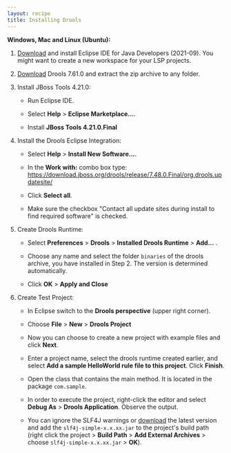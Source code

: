 ```yaml
---
layout: recipe
title: Installing Drools
---
```


**Windows, Mac and Linux (Ubuntu):**

1. [Download](https://www.eclipse.org/downloads/packages/release/2021-09/r/eclipse-ide-java-developers) and install Eclipse IDE for Java Developers (2021-09). You might want to create a new workspace for your LSP projects.

2. [Download](https://download.jboss.org/drools/release/7.61.0.Final/droolsjbpm-integration-distribution-7.61.0.Final.zip) Drools 7.61.0 and extract the zip archive to any folder.

3. Install JBoss Tools 4.21.0:

   * Run Eclipse IDE.

   * Select **Help** > **Eclipse Marketplace...**.
   
   * Install **JBoss Tools 4.21.0.Final**
   
4. Install the Drools Eclipse Integration:

   * Select **Help** > **Install New Software...**.
   
   * In the **Work with:** combo box type: https://download.jboss.org/drools/release/7.48.0.Final/org.drools.updatesite/
   
   * Click **Select all**.

   * Make sure the checkbox "Contact all update sites during install to find required software" is checked.

5. Create Drools Runtime:
   
   * Select **Preferences** > **Drools** > **Installed Drools Runtime** > **Add...** .
   
   * Choose any name and select the folder `binaries` of the drools archive, you have installed in Step 2. The version is determined automatically.
   
   * Click **OK** > **Apply and Close** 

6. Create Test Project:

   * In Eclipse switch to the **Drools perspective** (upper right corner).
   
   * Choose **File** > **New** > **Drools Project**
	
   * Now you can choose to create a new project with example files and click **Next**.
	
   * Enter a project name, select the drools runtime created earlier, and select **Add a sample HelloWorld rule file to this project**. Click **Finish**.
	
   * Open the class that contains the main method. It is located in the package `com.sample`.
   
   * In order to execute the project, right-click the editor and select **Debug As** > **Drools Application**. Observe the output. 
    
   * You can ignore the SLF4J warnings or [download](https://www.slf4j.org/download.html) the latest version and add the `slf4j-simple-x.x.xx.jar` to the project's build path (right click the project > **Build Path** > **Add External Archives** > choose `slf4j-simple-x.x.xx.jar` > **OK**).


